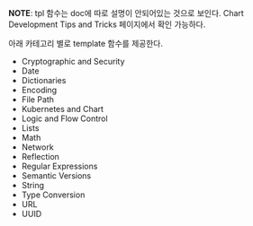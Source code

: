 **NOTE**: tpl 함수는 doc에 따로 설명이 안되어있는 것으로 보인다. Chart Development Tips and Tricks 페이지에서 확인 가능하다.

아래 카테고리 별로 template 함수를 제공한다.

- Cryptographic and Security
- Date
- Dictionaries
- Encoding
- File Path
- Kubernetes and Chart
- Logic and Flow Control
- Lists
- Math
- Network
- Reflection
- Regular Expressions
- Semantic Versions
- String
- Type Conversion
- URL
- UUID


